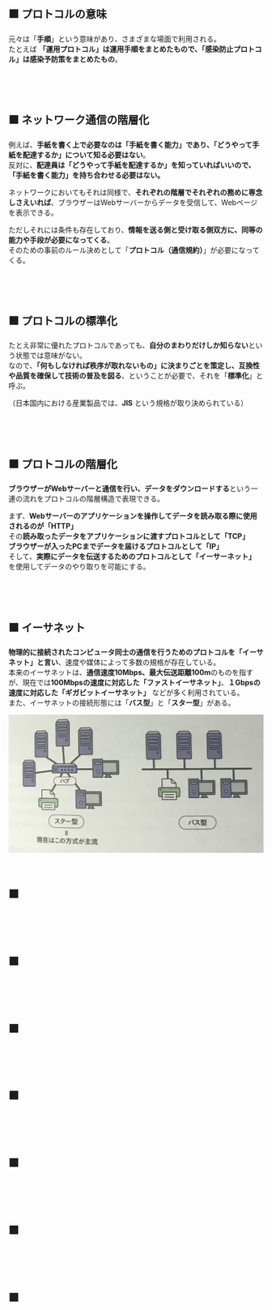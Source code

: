 
<br>

## 🟪 プロトコルの意味
元々は「**手順**」という意味があり、さまざまな場面で利用される。  
たとえば **「運用プロトコル」は運用手順をまとめたもので、「感染防止プロトコル」は感染予防策をまとめたもの**。  

<br>
<br>
<br>

## 🟪 ネットワーク通信の階層化
例えば、**手紙を書く上で必要なのは「手紙を書く能力」であり、「どうやって手紙を配達するか」について知る必要はない**。  
反対に、**配達員は「どうやって手紙を配達するか」を知っていればいいので、「手紙を書く能力」を持ち合わせる必要はない。**

ネットワークにおいてもそれは同様で、**それぞれの階層でそれぞれの務めに専念しさえいれば**、ブラウザーはWebサーバーからデータを受信して、Webページを表示できる。

ただしそれには条件も存在しており、**情報を送る側と受け取る側双方に、同等の能力や手段が必要になってくる**。  
そのための事前のルール決めとして「**プロトコル（通信規約）**」が必要になってくる。  

<br>
<br>
<br>

## 🟪 プロトコルの標準化
たとえ非常に優れたプロトコルであっても、**自分のまわりだけしか知らない**という状態では意味がない。  
なので、**「何もしなければ秩序が取れないもの」に決まりごとを策定し、互換性や品質を確保して技術の普及を図る**、ということが必要で、それを「**標準化**」と呼ぶ。  

（日本国内における産業製品では、**JIS** という規格が取り決められている）

<br>
<br>
<br>

## 🟪 プロトコルの階層化
**ブラウザーがWebサーバーと通信を行い、データをダウンロードする**という一連の流れをプロトコルの階層構造で表現できる。  

まず、**Webサーバーのアプリケーションを操作してデータを読み取る際に使用されるのが「HTTP」**  
その**読み取ったデータをアプリケーションに渡すプロトコルとして「TCP」**  
**ブラウザーが入ったPCまでデータを届けるプロトコルとして「IP」**  
そして、**実際にデータを伝送するためのプロトコルとして「イーサーネット」**  を使用してデータのやり取りを可能にする。  

<br>
<br>
<br>

## 🟪 イーサネット
**物理的に接続されたコンピュータ同士の通信を行うためのプロトコルを「イーサネット」と言い**、速度や媒体によって多数の規格が存在している。  
本来のイーサネットは、**通信速度10Mbps、最大伝送距離100m**のものを指すが、現在では**100Mbpsの速度に対応した「ファストイーサネット」**、**１Gbpsの速度に対応した「ギガビットイーサネット」** などが多く利用されている。  
また、イーサネットの接続形態には「**バス型**」と「**スター型**」がある。  

<img src="images/8e1937b4-2e04-453a-a334-9b2cd14a3fbc-0.jpg" width="800">

<br>
<br>
<br>

## 🟪 

<br>
<br>
<br>

## 🟪 

<br>
<br>
<br>

## 🟪 

<br>
<br>
<br>

## 🟪 

<br>
<br>
<br>

## 🟪 

<br>
<br>
<br>

## 🟪 

<br>
<br>
<br>

## 🟪 

<br>
<br>
<br>

